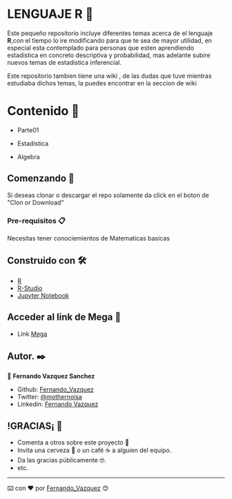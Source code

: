 # LENGUAJE R 🧮

Este pequeño repositorio incluye diferentes temas acerca de el lenguaje **R**,con el tiempo lo ire modificando para que te sea de mayor utilidad, en especial esta contemplado para personas que esten aprendiendo estadistica en concreto descriptiva y probabilidad, mas adelante subire nuevos temas de estadistica inferencial.

Este repositorio tambien tiene una wiki , de las dudas que tuve mientras estudiaba dichos temas, la puedes encontrar en la seccion de wiki

# Contenido 🧐

* Parte01

* Estadistica

* Algebra


## Comenzando 🚀

Si deseas clonar o descargar el repo solamente da click en el boton de "Clon or Download"


### Pre-requisitos 📋

Necesitas tener conociemientos de Matematicas basicas



## Construido con 🛠️


* [R](https://www.r-project.org)
* [R-Studio](https://rstudio.com)
* [Jupyter Notebook](https://jupyter.org)


## Acceder al link de Mega 🤪

* Link [Mega](https://mega.nz/folder/O5UASYLA#1mDQIIz1qfanVGVvDrRH7A)



## Autor. ✒️

👤 **Fernando Vazquez Sanchez**

- Github: [Fernando_Vazquez](https://github.com/Chilangdon20)
- Twitter: [@mothernoisa](https://twitter.com/mothernoisa?s=09&fbclid=IwAR0q1edvYvE9f1GtXzo5sK8WTBFZqpd6g1yGIVGtF4CLUYwSBOaUKziNEKg)
- Linkedin: [Fernando Vazquez](https://www.linkedin.com/in/fernando-vázquez-058189177/)
 

## !GRACIAS¡ 🎁

* Comenta a otros sobre este proyecto 📢
* Invita una cerveza 🍺 o un café ☕ a alguien del equipo. 
* Da las gracias públicamente 🤓.
* etc.



---
⌨️ con ❤️ por [Fernando_Vazquez](https://github.com/Chilangdon20) 😊
